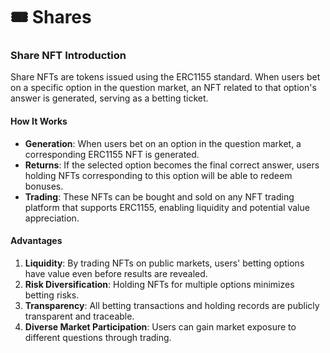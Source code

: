 # 🎟️ Shares

### Share NFT Introduction

Share NFTs are tokens issued using the ERC1155 standard. When users bet on a specific option in the question market, an NFT related to that option's answer is generated, serving as a betting ticket.

#### How It Works

- **Generation**: When users bet on an option in the question market, a corresponding ERC1155 NFT is generated.
- **Returns**: If the selected option becomes the final correct answer, users holding NFTs corresponding to this option will be able to redeem bonuses.
- **Trading**: These NFTs can be bought and sold on any NFT trading platform that supports ERC1155, enabling liquidity and potential value appreciation.

#### Advantages

1. **Liquidity**: By trading NFTs on public markets, users' betting options have value even before results are revealed.
2. **Risk Diversification**: Holding NFTs for multiple options minimizes betting risks.
3. **Transparency**: All betting transactions and holding records are publicly transparent and traceable.
4. **Diverse Market Participation**: Users can gain market exposure to different questions through trading.
